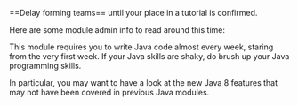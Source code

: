 <Panel type="danger" header="[CS2103 students only] Forming teams :star:" expandable>

==Delay forming teams== until your place in a tutorial is confirmed. 

<include src="../../handbook/teams.md" name="%%Admin &raquo;%% Team Forming" dynamic />

</Panel>

<Panel  header="Admin info to read" expandable expanded>

Here are some module admin info to read around this time:    

<include type="danger" name="%%Admin &raquo;%% FAQ: Where is everything? :star:" src="../../handbook/appendixC-faq.md#handbook-faq-whereIsEverything"  dynamic />
<include type="danger" name="%%Admin &raquo;%% Project: Overview :star:" src="../../handbook/project.md"  dynamic />
<include type="danger" name="%%Admin &raquo;%% Project: The Product :star:" src="../../handbook/project-product.md"  dynamic />
<include type="danger" src="../../handbook/project-scope.md" name="%%Admin &raquo;%% Project: Scope :star:" dynamic />
<include type="warning" src="../../handbook/textBooks.md" name="%%Admin &raquo;%% Text Books :star::star:" dynamic />
<include type="warning" src="../../handbook/programming-languages.md" name="%%Admin &raquo;%% Programming Language :star::star:" dynamic />
<include type="warning" src="../../handbook/project-constraints.md" name="%%Admin &raquo;%% Project: Project Constraints :star::star:"  dynamic />
<include type="info" src="../../handbook/appendixA-principles.md" name="%%Admin &raquo;%% Module Principles :star::star::star:" dynamic />
<include type="success" name="%%Admin &raquo;%% FAQ: What's different between CS2103 and CS2103T? :star::star::star::star:" src="../../handbook/appendixC-faq.md#handbook-faq-cs2103VsCs2103t"  dynamic />
<include type="success" src="../../handbook/appendixC-faq.md#handbook-faq-highWorkload" name="%%Admin &raquo;%% FAQ: Why the workload is so high? :star::star::star::star:" dynamic />
<include type="success" src="../../handbook/appendixC-faq.md#handbook-faq-beanCounting" name="%%Admin &raquo;%% FAQ: Why so much bean counting? :star::star::star::star:" dynamic />
<include type="success" src="../../handbook/appendixC-faq.md#handbook-faq-separateWebsite" name="%%Admin &raquo;%% FAQ: Why a separate website instead of using IVLE? :star::star::star::star:" dynamic />

</Panel>

<Panel type="warning" header="Brush up your Java :star::star:" expandable>

This module requires you to write Java code almost every week, staring from the very first week. If your Java skills are shaky, do brush up your Java programming skills. 

In particular, you may want to have a look at the new Java 8 features that may not have been covered in previous Java modules.

</Panel>


<Panel type="danger" header="Attend Lecture 1 ==(compulsory)== :star:" expandable>

  <include src="../../handbook/lectures.md" name="%%Admin &raquo;%% Lectures" dynamic />

</Panel>
